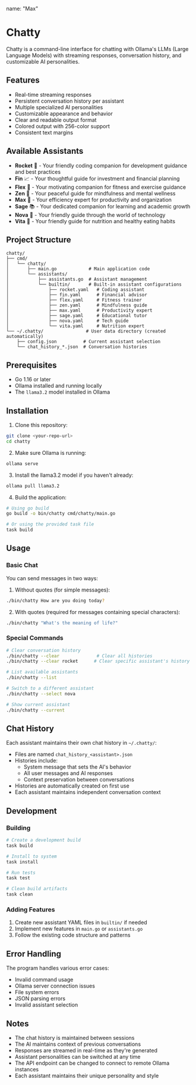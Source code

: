 name: "Max"

# Chatty

Chatty is a command-line interface for chatting with Ollama's LLMs (Large Language Models) with streaming responses, conversation history, and customizable AI personalities.

## Features

- Real-time streaming responses
- Persistent conversation history per assistant
- Multiple specialized AI personalities
- Customizable appearance and behavior
- Clear and readable output format
- Colored output with 256-color support
- Consistent text margins

## Available Assistants

- **Rocket** 🚀 - Your friendly coding companion for development guidance and best practices
- **Fin** 📈 - Your thoughtful guide for investment and financial planning
- **Flex** 💪 - Your motivating companion for fitness and exercise guidance
- **Zen** 🧘 - Your peaceful guide for mindfulness and mental wellness
- **Max** 🎯 - Your efficiency expert for productivity and organization
- **Sage** 📚 - Your dedicated companion for learning and academic growth
- **Nova** 🌟 - Your friendly guide through the world of technology
- **Vita** 🥗 - Your friendly guide for nutrition and healthy eating habits

## Project Structure

```
chatty/
├── cmd/
│   └── chatty/
│       ├── main.go            # Main application code
│       └── assistants/
│           ├── assistants.go  # Assistant management
│           └── builtin/       # Built-in assistant configurations
│               ├── rocket.yaml   # Coding assistant
│               ├── fin.yaml      # Financial advisor
│               ├── flex.yaml     # Fitness trainer
│               ├── zen.yaml      # Mindfulness guide
│               ├── max.yaml      # Productivity expert
│               ├── sage.yaml     # Educational tutor
│               ├── nova.yaml     # Tech guide
│               └── vita.yaml     # Nutrition expert
└── ~/.chatty/                # User data directory (created automatically)
    ├── config.json          # Current assistant selection
    └── chat_history_*.json  # Conversation histories
```

## Prerequisites

- Go 1.16 or later
- Ollama installed and running locally
- The `llama3.2` model installed in Ollama

## Installation

1. Clone this repository:

```bash
git clone <your-repo-url>
cd chatty
```

2. Make sure Ollama is running:

```bash
ollama serve
```

3. Install the llama3.2 model if you haven't already:

```bash
ollama pull llama3.2
```

4. Build the application:

```bash
# Using go build
go build -o bin/chatty cmd/chatty/main.go

# Or using the provided task file
task build
```

## Usage

### Basic Chat

You can send messages in two ways:

1. Without quotes (for simple messages):

```bash
./bin/chatty How are you doing today?
```

2. With quotes (required for messages containing special characters):

```bash
./bin/chatty "What's the meaning of life?"
```

### Special Commands

```bash
# Clear conversation history
./bin/chatty --clear              # Clear all histories
./bin/chatty --clear rocket      # Clear specific assistant's history

# List available assistants
./bin/chatty --list

# Switch to a different assistant
./bin/chatty --select nova

# Show current assistant
./bin/chatty --current
```

## Chat History

Each assistant maintains their own chat history in `~/.chatty/`:

- Files are named `chat_history_<assistant>.json`
- Histories include:
  - System message that sets the AI's behavior
  - All user messages and AI responses
  - Context preservation between conversations
- Histories are automatically created on first use
- Each assistant maintains independent conversation context

## Development

### Building

```bash
# Create a development build
task build

# Install to system
task install

# Run tests
task test

# Clean build artifacts
task clean
```

### Adding Features

1. Create new assistant YAML files in `builtin/` if needed
2. Implement new features in `main.go` or `assistants.go`
3. Follow the existing code structure and patterns

## Error Handling

The program handles various error cases:

- Invalid command usage
- Ollama server connection issues
- File system errors
- JSON parsing errors
- Invalid assistant selection

## Notes

- The chat history is maintained between sessions
- The AI maintains context of previous conversations
- Responses are streamed in real-time as they're generated
- Assistant personalities can be switched at any time
- The API endpoint can be changed to connect to remote Ollama instances
- Each assistant maintains their unique personality and style
